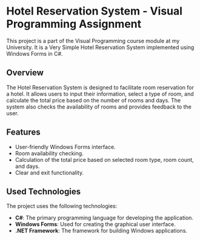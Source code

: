 # Hotel Reservation System - Visual Programming Assignment 

This project is a part of the Visual Programming course module at my University. It is a Very Simple Hotel Reservation System implemented using Windows Forms in C#.

## Overview

The Hotel Reservation System is designed to facilitate room reservation for a hotel. It allows users to input their information, select a type of room, and calculate the total price based on the number of rooms and days. The system also checks the availability of rooms and provides feedback to the user.

## Features

- User-friendly Windows Forms interface.
- Room availability checking.
- Calculation of the total price based on selected room type, room count, and days.
- Clear and exit functionality.

## Used Technologies

The project uses the following technologies:

- **C#**: The primary programming language for developing the application.
- **Windows Forms**: Used for creating the graphical user interface.
- **.NET Framework**: The framework for building Windows applications.
